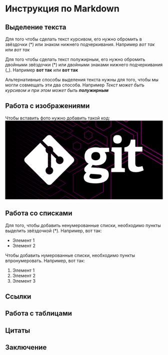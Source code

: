 # Инструкция по Markdown

## Выделение текста

Для того чтобы сделать текст курсивом, его нужно обромить в звёздочки (*) или знаком нижнего подчеркивания. Например *вот так* или _вот так_

Для того чтобы сделать текст полужирным, его нужно обромить двойными звёздочки (*) или двойными знаками нижнего подчеркивания (_). Например **вот так** или __вот так__

Альтернативные способы выделения текста нужны для того, чтобы мы могли совмещать эти два способа. Например *Текст может быть курсивом и при этом может быть __полужирным__*


## Работа с изображениями
Чтобы вставить фото нужно добавить такой код:
![Это просто фото](git.png)

## Работа со списками

Для того, чтобы добавить ненумерованные списки, необходимо пункты выделить звёздочкой (*). Например, вот так:
* Элемент 1 
* Элемент 2  


Чтобы добавить нумерованные списки, необходимо пункты впронумеровать. Например, вот так:  
1. Элемент 1   
2. Элемент 2    
3. Элемент 3  


## Ссылки

## Работа с таблицами

## Цитаты

## Заключение